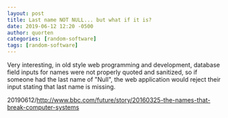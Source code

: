 ```yaml
---
layout: post
title: Last name NOT NULL... but what if it is?
date: 2019-06-12 12:20 -0500
author: quorten
categories: [random-software]
tags: [random-software]
---
```


Very interesting, in old style web programming and development,
database field inputs for names were not properly quoted and
sanitized, so if someone had the last name of "Null", the web
application would reject their input stating that last name is
missing.

20190612/http://www.bbc.com/future/story/20160325-the-names-that-break-computer-systems
